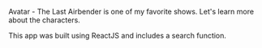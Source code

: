 Avatar - The Last Airbender is one of my favorite shows. Let's learn more about the characters.

This app was built using ReactJS and includes a search function.